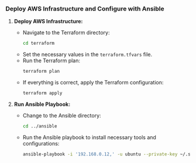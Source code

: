### Deploy AWS Infrastructure and Configure with Ansible

1. **Deploy AWS Infrastructure:**
   - Navigate to the Terraform directory:
     ```bash
     cd terraform
     ```
   - Set the necessary values in the `terraform.tfvars` file.
   - Run the Terraform plan:
     ```bash
     terraform plan
     ```
   - If everything is correct, apply the Terraform configuration:
     ```bash
     terraform apply
     ```

2. **Run Ansible Playbook:**
   - Change to the Ansible directory:
     ```bash
     cd ../ansible
     ```
   - Run the Ansible playbook to install necessary tools and configurations:
     ```bash
     ansible-playbook -i '192.168.0.12,' -u ubuntu --private-key ~/.ssh/id_rsa --vault-password-file ~/.ssh/ansible-password.txt aws_main_ubuntu.yml
     ```

